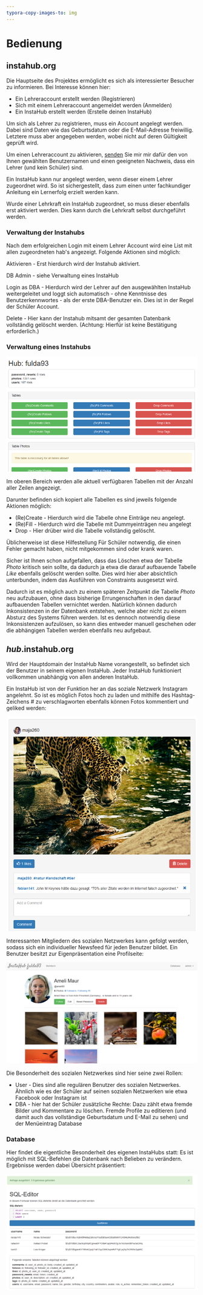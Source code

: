 ```yaml
---
typora-copy-images-to: img
---
```


# Bedienung

## instahub.org

Die Hauptseite des Projektes ermöglicht es sich als interessierter Besucher zu informieren. Bei Interesse können hier:

* Ein Lehreraccount erstellt werden (Registrieren)
* Sich mit einem Lehreraccount angemeldet werden (Anmelden)
* Ein InstaHub erstellt werden (Erstelle deinen InstaHub)

Um sich als Lehrer zu registrieren, muss ein Account angelegt werden. Dabei sind Daten wie das Geburtsdatum oder die E-Mail-Adresse freiwillig. Letztere muss aber angegeben werden, wobei nicht auf deren Gültigkeit geprüft wird. 

Um einen Lehreraccount zu aktivieren, [senden](https://wi-wissen.de/contact.php) Sie mir mir dafür den von Ihnen gewählten Benutzernamen und einen geeigneten Nachweis, dass ein Lehrer (und kein Schüler) sind.

Ein InstaHub kann nur angelegt werden, wenn dieser einem Lehrer zugeordnet wird. So ist sichergestellt, dass zum einen unter fachkundiger Anleitung ein Lernerfolg erzielt werden kann. 

Wurde einer Lehrkraft ein InstaHub zugeordnet, so muss dieser ebenfalls erst aktiviert werden. Dies kann durch die Lehrkraft selbst durchgeführt werden.



### Verwaltung der Instahubs

Nach dem erfolgreichen Login mit einem Lehrer Account wird eine List mit allen zugeordneten hab's angezeigt. Folgende Aktionen sind möglich:

Aktivieren - Erst hierdurch wird der Instahub aktiviert.

DB  Admin - siehe Verwaltung eines InstaHub

Login as DBA - Hierdurch wird der Lehrer auf den ausgewählten InstaHub weitergeleitet und loggt sich automatisch - ohne Kenntnisse des Benutzerkennwortes - als der erste DBA-Benutzer ein. Dies ist in der Regel der Schüler Account.

Delete - Hier kann der Instahub mitsamt der gesamten Datenbank vollständig gelöscht werden. (Achtung: Hierfür ist keine Bestätigung erforderlich.) 



### Verwaltung eines Instahubs

![InstaHub Admin](img/hubadmin.png)

Im oberen Bereich werden alle aktuell verfügbaren Tabellen mit der Anzahl aller Zeilen angezeigt.

Darunter befinden sich kopiert alle Tabellen es sind jeweils folgende Aktionen möglich:

* (Re)Create - Hierdurch wird die Tabelle ohne Einträge neu angelegt.
* (Re)Fill - Hierdurch wird die Tabelle mit Dummyeinträgen neu angelegt
* Drop - Hier drüber wird die Tabelle vollständig gelöscht.

Üblicherweise ist diese Hilfestellung Für Schüler notwendig, die einen Fehler gemacht haben, nicht mitgekommen sind oder krank waren.

Sicher ist Ihnen schon aufgefallen, dass das Löschen etwa der Tabelle *Photo* kritisch sein sollte, da dadurch ja etwa die darauf aufbauende Tabelle *Like* ebenfalls gelöscht werden sollte. Dies wird hier aber absichtlich unterbunden, indem das Ausführen von Constraints ausgesetzt wird. 

Dadurch ist es möglich auch zu einem späteren Zeitpunkt die Tabelle *Photo* neu aufzubauen, ohne dass bisherige Errungenschaften in den darauf aufbauenden Tabellen vernichtet werden. Natürlich können dadurch Inkonsistenzen in der Datenbank entstehen, welche aber nicht zu einem Absturz des Systems führen werden. Ist es dennoch notwendig diese Inkonsistenzen aufzulösen, so kann dies entweder manuell geschehen oder die abhängigen Tabellen werden ebenfalls neu aufgebaut.



## *hub*.instahub.org

Wird der Hauptdomain der InstaHub Name vorangestellt, so befindet sich der Benutzer in seinem eigenen InstaHub. Jeder InstaHub funktioniert vollkommen unabhängig von allen anderen InstaHub.

Ein InstaHub ist von der Funktion her an das soziale Netzwerk Instagram angelehnt. So ist es möglich Fotos hoch zu laden und mithilfe des Hashtag-Zeichens # zu verschlagworten ebenfalls können Fotos kommentiert und geliked werden: 

![Photo](img/photo.png)

Interessanten Mitgliedern des sozialen Netzwerkes kann gefolgt werden, sodass sich ein individueller Newsfeed für jeden Benutzer bildet. Ein Benutzer besitzt zur Eigenpräsentation eine Profilseite:

![Profile](img/profile.png)

Die Besonderheit des sozialen Netzwerkes sind hier seine zwei Rollen:

* User - Dies sind alle regulären Benutzer des sozialen Netzwerkes. Ähnlich wie es der Schüler auf seinen sozialen Netzwerken wie etwa Facebook oder Instagram ist
* DBA - hier hat der Schüler zusätzliche Rechte: Dazu zählt etwa fremde Bilder und Kommentare zu löschen. Fremde Profile zu editieren (und damit auch das vollständige Geburtsdatum und E-Mail zu sehen) und der Menüeintrag Database



### Database

Hier findet die eigentliche Besonderheit des eigenen InstaHubs statt: Es ist möglich mit SQL-Befehlen die Datenbank nach Belieben zu verändern. Ergebnisse werden dabei Übersicht präsentiert:

![SQL-Editor](img/sqleditor.png)